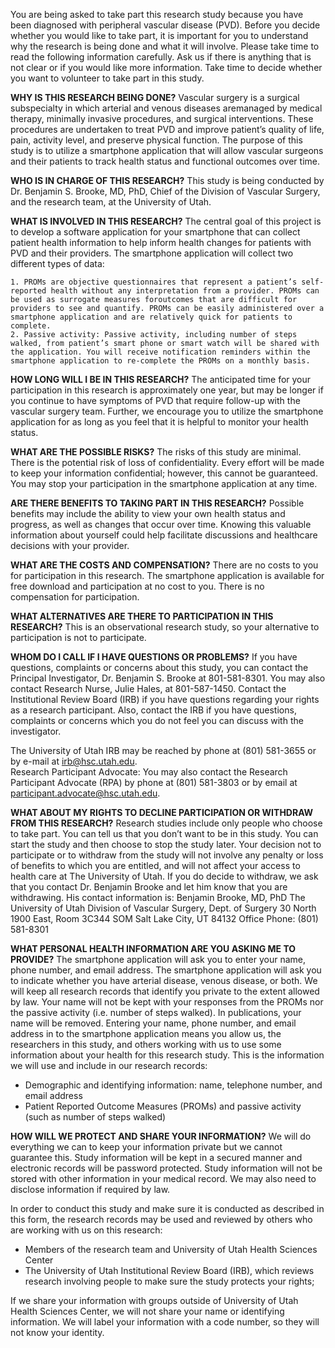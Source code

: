 You are being asked to take part this research study because you have been diagnosed with peripheral vascular disease (PVD). Before you decide whether you would like to take part, it is important for you to understand why the research is being done and what it will involve. Please take time to read the following information carefully. Ask us if there is anything that is not clear or if you would like more information. Take time to decide whether you want to volunteer to take part in this study.

**WHY IS THIS RESEARCH BEING DONE?**
Vascular surgery is a surgical subspecialty in which arterial and venous diseases aremanaged by medical therapy, minimally invasive procedures, and surgical interventions.  These procedures are undertaken to treat PVD and improve patient’s quality of life, pain, activity level, and preserve physical function. The purpose of this study is to utilize a smartphone application that will allow vascular surgeons and their patients to track health status and functional outcomes over time.

**WHO IS IN CHARGE OF THIS RESEARCH?**
This study is being conducted by Dr. Benjamin S. Brooke, MD, PhD, Chief of the Division of Vascular Surgery, and the research team, at the University of Utah. 

**WHAT IS INVOLVED IN THIS RESEARCH?**
The central goal of this project is to develop a software application for your smartphone that can collect patient health information to help inform health changes for patients with PVD and their providers. The smartphone application will collect two different types of data:

    1. PROMs are objective questionnaires that represent a patient’s self-reported health without any interpretation from a provider. PROMs can be used as surrogate measures foroutcomes that are difficult for providers to see and quantify. PROMs can be easily administered over a smartphone application and are relatively quick for patients to complete. 
    2. Passive activity: Passive activity, including number of steps walked, from patient’s smart phone or smart watch will be shared with the application. You will receive notification reminders within the smartphone application to re-complete the PROMs on a monthly basis.
     
**HOW LONG WILL I BE IN THIS RESEARCH?**
The anticipated time for your participation in this research is approximately one year, but may be longer if you continue to have symptoms of PVD that require follow-up with the vascular surgery team. Further, we encourage you to utilize the smartphone application for as long as you feel that it is helpful to monitor your health status.

**WHAT ARE THE POSSIBLE RISKS?**
The risks of this study are minimal. There is the potential risk of loss of confidentiality. Every effort will be made to keep your information confidential; however, this cannot be guaranteed. You may stop your participation in the smartphone application at any time.

**ARE THERE BENEFITS TO TAKING PART IN THIS RESEARCH?**
Possible benefits may include the ability to view your own health status and progress, as well as changes that occur over time. Knowing this valuable information about yourself could help facilitate discussions and healthcare decisions with your provider.

**WHAT ARE THE COSTS AND COMPENSATION?**
There are no costs to you for participation in this research. The smartphone application is available for free download and participation at no cost to you. There is no compensation for participation. 

**WHAT ALTERNATIVES ARE THERE TO PARTICIPATION IN THIS RESEARCH?**
This is an observational research study, so your alternative to participation is not to participate.

**WHOM DO I CALL IF I HAVE QUESTIONS OR PROBLEMS?**
If you have questions, complaints or concerns about this study, you can contact the Principal Investigator, Dr. Benjamin S. Brooke at 801-581-8301. You may also contact Research Nurse, Julie Hales, at 801-587-1450. Contact the Institutional Review Board (IRB) if you have questions regarding your rights as a research participant. Also, contact the IRB if you have questions, complaints or concerns which you do not feel you can discuss with the investigator. 

The University of Utah IRB may be reached by phone at (801) 581-3655 or by e-mail at irb@hsc.utah.edu.      
Research Participant Advocate:  You may also contact the Research Participant Advocate (RPA) by phone at (801) 581-3803 or by email at participant.advocate@hsc.utah.edu.

**WHAT ABOUT MY RIGHTS TO DECLINE PARTICIPATION OR WITHDRAW FROM THIS RESEARCH?**
Research studies include only people who choose to take part. You can tell us that you don’t want to be in this study. You can start the study and then choose to stop the study later. Your decision not to participate or to withdraw from the study will not involve any penalty or loss of benefits to which you are entitled, and will not affect your access to health care at The University of Utah. If you do decide to withdraw, we ask that you contact Dr. Benjamin Brooke and let him know that you are withdrawing. His contact information is:
        Benjamin Brooke, MD, PhD
        The University of Utah
        Division of Vascular Surgery, Dept. of Surgery
        30 North 1900 East, Room 3C344 SOM
        Salt Lake City, UT 84132
        Office Phone: (801) 581-8301
        
**WHAT PERSONAL HEALTH INFORMATION ARE YOU ASKING ME TO PROVIDE?**
The smartphone application will ask you to enter your name, phone number, and email address. The smartphone application will ask you to indicate whether you have arterial disease, venous disease, or both. We will keep all research records that identify you private to the extent allowed by law. Your name will not be kept with your responses from the PROMs nor the passive activity (i.e. number of steps walked). In publications, your name will be removed. Entering your name, phone number, and email address in to the smartphone application means you allow us, the researchers in this study, and others working with us to use some information about your health for this research study. This is the information we will use and include in our research records: 
- Demographic and identifying information: name, telephone number, and email address
- Patient Reported Outcome Measures (PROMs) and passive activity (such as number of steps walked)

**HOW WILL WE PROTECT AND SHARE YOUR INFORMATION?**
We will do everything we can to keep your information private but we cannot guarantee this. Study information will be kept in a secured manner and electronic records will be password protected. Study information will not be stored with other information in your medical record. We may also need to disclose information if required by law.

In order to conduct this study and make sure it is conducted as described in this form, the research records may be used and reviewed by others who are working with us on this research:
- Members of the research team and University of Utah Health Sciences Center
- The University of Utah Institutional Review Board (IRB), which reviews research involving people to make sure the study protects your rights;

If we share your information with groups outside of University of Utah Health Sciences Center, we will not share your name or identifying information. We will label your information with a code number, so they will not know your identity.
